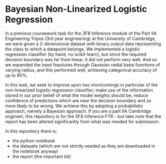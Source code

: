 # Bayesian Non-Linearized Logistic Regression

In a previous coursework task for the 3F8 Inference module of the Part IIA Engineering Tripos (3rd year engineering) at the University of Cambridge, we were given a 2-dimensional dataset with binary output data representing the class to which a datapoint belongs. We implemented a logistic regression classifier (by hand, no scikit-learn), but since the required decision boundary was far from linear, it did not perform very well. And so we expanded the input feautures through Gaussian radial basis functions of varying radius, and this performed well, achieving categorical accuracy of up to 90%.

In this task, we seek to improve upon two shortcomings in particular of the non-linearized logistic regression classifier; make use of the information stored in our prior belief of what the model weights should be, reduce confidence of predictions which are near the decision boundary and so more likely to be wrong. We achieve this by adopting a probabilistic approach, namely a Bayesian approach. If you are a part IIA Cambridge engineer, this repository is for the 3F8 Inference FTR - but take note that the report has been altered significantly from what was needed for submission.

In this repository there is:
  - the python notebook
  - the datasets (which are not strictly needed as they are downloaded in the notebook anyway)
  - the report (the important bit)
